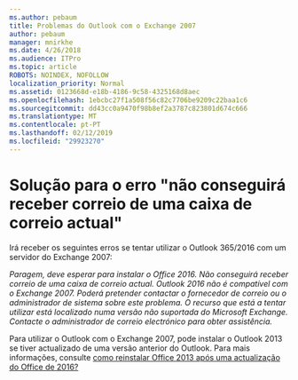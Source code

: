 ```yaml
---
ms.author: pebaum
title: Problemas do Outlook com o Exchange 2007
author: pebaum
manager: mnirkhe
ms.date: 4/26/2018
ms.audience: ITPro
ms.topic: article
ROBOTS: NOINDEX, NOFOLLOW
localization_priority: Normal
ms.assetid: 0123668d-e18b-4186-9c58-4325168d8aec
ms.openlocfilehash: 1ebcbc27f1a508f56c82c7706be9209c22baa1c6
ms.sourcegitcommit: dd43cc0a9470f98b8ef2a3787c823801d674c666
ms.translationtype: MT
ms.contentlocale: pt-PT
ms.lasthandoff: 02/12/2019
ms.locfileid: "29923270"
---
```

# <a name="solution-for-error-you-wont-be-able-to-receive-mail-from-a-current-mailbox"></a>Solução para o erro "não conseguirá receber correio de uma caixa de correio actual"
Irá receber os seguintes erros se tentar utilizar o Outlook 365/2016 com um servidor do Exchange 2007:

*Paragem, deve esperar para instalar o Office 2016. Não conseguirá receber correio de uma caixa de correio actual. Outlook 2016 não é compatível com o Exchange 2007. Poderá pretender contactar o fornecedor de correio ou o administrador de sistema sobre este problema. O recurso que está a tentar utilizar está localizado numa versão não suportada do Microsoft Exchange. Contacte o administrador de correio electrónico para obter assistência.*

Para utilizar o Outlook com o Exchange 2007, pode instalar o Outlook 2013 se tiver actualizado de uma versão anterior do Outlook. Para mais informações, consulte [como reinstalar Office 2013 após uma actualização do Office de 2016?](https://support.office.com/article/a6ca92f4-cbb4-4609-9fdb-f8d3dd6812f3)